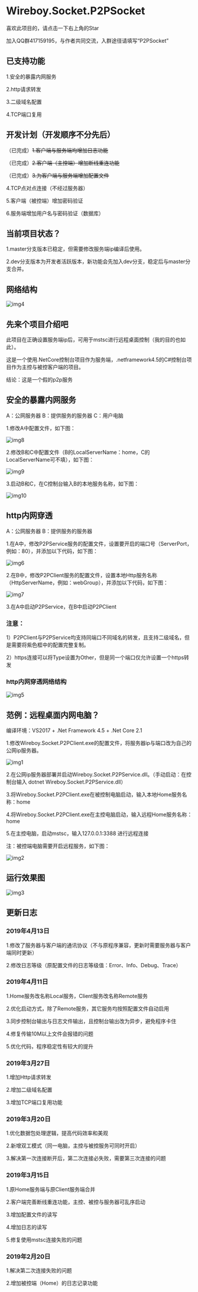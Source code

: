 # Wireboy.Socket.P2PSocket

喜欢此项目的，请点击一下右上角的Star

加入QQ群417159195，与作者共同交流，入群途径请填写“P2PSocket”

## 已支持功能

1.安全的暴露内网服务

2.http请求转发

3.二级域名配置

4.TCP端口复用

## 开发计划（开发顺序不分先后）

（已完成）~~1.客户端与服务端均增加日志功能~~

（已完成）~~2.客户端（主控端）增加断线重连功能~~

（已完成）~~3.为客户端与服务端增加配置文件~~

4.TCP点对点连接（不经过服务器）

5.客户端（被控端）增加密码验证

6.服务端增加用户名与密码验证（数据库）

## 当前项目状态？

1.master分支版本已稳定，但需要修改服务端ip编译后使用。

2.dev分支版本为开发者活跃版本，新功能会先加入dev分支，稳定后与master分支合并。

## 网络结构

![img4](Images/img4.png)

## 先来个项目介绍吧

此项目在正确设置服务端ip后，可用于mstsc进行远程桌面控制（我的目的也如此）。

这是一个使用.NetCore控制台项目作为服务端，.netframework4.5的C#控制台项目作为主控与被控客户端的项目。

结论：这是一个假的p2p服务

## 安全的暴露内网服务
	
A：公网服务器  B：提供服务的服务器  C：用户电脑

1.修改A中配置文件，如下图：

![img8](Images/img8.png)

2.修改B和C中配置文件（B的LocalServerName：home，C的LocalServerName可不填），如下图：

![img9](Images/img9.png)

3.启动B和C，在C控制台输入B的本地服务名称，如下图：

![img10](Images/img10.png)

## http内网穿透

A：公网服务器  B：提供服务的服务器

1.在A中，修改P2PService服务的配置文件，设置要开启的端口号（ServerPort，例如：80），并添加以下代码，如下图：

![img6](Images/img6.png)

2.在B中，修改P2PClient服务的配置文件，设置本地Http服务名称（HttpServerName，例如：webGroup），并添加以下代码，如下图：

![img7](Images/img7.png)

3.在A中启动P2PService，在B中启动P2PClient
	
	
###	注意：
	
1）P2PClient与P2PService均支持同端口不同域名的转发，且支持二级域名，但是需要将紫色框中的配置完整复制。

2）https连接可以将Type设置为Other，但是同一个端口仅允许设置一个https转发
		
### http内网穿透网络结构

![img5](Images/img5.png)

## 范例：远程桌面内网电脑？

编译环境：VS2017 + .Net Framework 4.5  + .Net Core 2.1

1.修改Wireboy.Socket.P2PClient.exe的配置文件，将服务器ip与端口改为自己的公网ip服务器。

![img1](Images/img1.png)

2.在公网ip服务器部署并启动Wireboy.Socket.P2PService.dll。（手动启动：在控制台输入 dotnet Wireboy.Socket.P2PService.dll）

3.将Wireboy.Socket.P2PClient.exe在被控制电脑启动，输入本地Home服务名称：home

4.将Wireboy.Socket.P2PClient.exe在主控电脑启动，输入远程Home服务名称：home

5.在主控电脑，启动mstsc，输入127.0.0.1:3388 进行远程连接

注：被控端电脑需要开启远程服务，如下图：

![img2](Images/img2.png)

## 运行效果图

![img3](Images/img3.gif)

## 更新日志

### 2019年4月13日

1.修改了服务器与客户端的通讯协议（不与原程序兼容，更新时需要服务器与客户端同时更新）

2.修改日志等级（原配置文件的日志等级值：Error、Info、Debug、Trace）

### 2019年4月11日

1.Home服务改名称Local服务，Client服务改名称Remote服务

2.优化启动方式，除了Remote服务，其它服务均按照配置文件自动启用

3.同步控制台输出与日志文件输出，且控制台输出改为异步，避免程序卡住

4.修复传输10M以上文件会报错的问题

5.优化代码，程序稳定性有较大的提升


### 2019年3月27日

1.增加Http请求转发

2.增加二级域名配置

3.增加TCP端口复用功能


### 2019年3月20日

1.优化数据包处理逻辑，提高代码效率和美观

2.新增双工模式（同一电脑，主控与被控服务可同时开启）

3.解决第一次连接断开后，第二次连接必失败，需要第三次连接的问题

### 2019年3月15日

1.原Home服务端与原Client服务端合并

2.客户端完善断线重连功能，主控、被控与服务器可乱序启动

3.增加配置文件的读写

4.增加日志的读写

5.修复使用mstsc连接失败的问题

### 2019年2月20日

1.解决第二次连接失败的问题

2.增加被控端（Home）的日志记录功能



